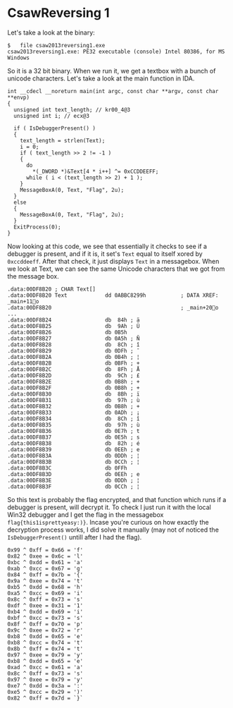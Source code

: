 # CsawReversing 1

Let's take a look at the binary:

```
$	file csaw2013reversing1.exe 
csaw2013reversing1.exe: PE32 executable (console) Intel 80386, for MS Windows
```

So it is a 32 bit binary. When we run it, we get a textbox with a bunch of unicode characters. Let's take a look at the main function in IDA.

```
int __cdecl __noreturn main(int argc, const char **argv, const char **envp)
{
  unsigned int text_length; // kr00_4@3
  unsigned int i; // ecx@3

  if ( IsDebuggerPresent() )
  {
    text_length = strlen(Text);
    i = 0;
    if ( text_length >> 2 != -1 )
    {
      do
        *(_DWORD *)&Text[4 * i++] ^= 0xCCDDEEFF;
      while ( i < (text_length >> 2) + 1 );
    }
    MessageBoxA(0, Text, "Flag", 2u);
  }
  else
  {
    MessageBoxA(0, Text, "Flag", 2u);
  }
  ExitProcess(0);
}
```

Now looking at this code, we see that essentially it checks to see if a debugger is present, and if it is, it set's `Text` equal to itself xored by `0xccddeeff`. After that check, it just displays `Text` in a messagebox. When we look at Text, we can see the same Unicode characters that we got from the message box.

```
.data:00DF8B20 ; CHAR Text[]
.data:00DF8B20 Text            dd 0ABBC8299h           ; DATA XREF: _main+11o
.data:00DF8B20                                         ; _main+20o ...
.data:00DF8B24                 db  84h ; ä
.data:00DF8B25                 db  9Ah ; Ü
.data:00DF8B26                 db 0B5h
.data:00DF8B27                 db 0A5h ; Ñ
.data:00DF8B28                 db  8Ch ; î
.data:00DF8B29                 db 0DFh ; ¯
.data:00DF8B2A                 db 0B4h ; ¦
.data:00DF8B2B                 db 0BFh ; +
.data:00DF8B2C                 db  8Fh ; Å
.data:00DF8B2D                 db  9Ch ; £
.data:00DF8B2E                 db 0B8h ; +
.data:00DF8B2F                 db 0B8h ; +
.data:00DF8B30                 db  8Bh ; ï
.data:00DF8B31                 db  97h ; ù
.data:00DF8B32                 db 0B8h ; +
.data:00DF8B33                 db 0ADh ; ¡
.data:00DF8B34                 db  8Ch ; î
.data:00DF8B35                 db  97h ; ù
.data:00DF8B36                 db 0E7h ; t
.data:00DF8B37                 db 0E5h ; s
.data:00DF8B38                 db  82h ; é
.data:00DF8B39                 db 0EEh ; e
.data:00DF8B3A                 db 0DDh ; ¦
.data:00DF8B3B                 db 0CCh ; ¦
.data:00DF8B3C                 db 0FFh
.data:00DF8B3D                 db 0EEh ; e
.data:00DF8B3E                 db 0DDh ; ¦
.data:00DF8B3F                 db 0CCh ; ¦
```

So this text is probably the flag encrypted, and that function which runs if a debugger is present, will decrypt it. To check I just run it with the local Win32 debugger and I get the flag in the messagebox `flag{this1isprettyeasy:)}`. Incase you're curious on how exactly the decryption process works, I did solve it manually (may  not of noticed the `IsDebuggerPresent()` untill after I had the flag).

```
0x99 ^ 0xff = 0x66 = 'f'
0x82 ^ 0xee = 0x6c = 'l'
0xbc ^ 0xdd = 0x61 = 'a'
0xab ^ 0xcc = 0x67 = 'g'
0x84 ^ 0xff = 0x7b = '{'
0x9a ^ 0xee = 0x74 = 't'
0xb5 ^ 0xdd = 0x68 = 'h'
0xa5 ^ 0xcc = 0x69 = 'i'
0x8c ^ 0xff = 0x73 = 's'
0xdf ^ 0xee = 0x31 = '1'
0xb4 ^ 0xdd = 0x69 = 'i'
0xbf ^ 0xcc = 0x73 = 's'
0x8f ^ 0xff = 0x70 = 'p'
0x9c ^ 0xee = 0x72 = 'r'
0xb8 ^ 0xdd = 0x65 = 'e'
0xb8 ^ 0xcc = 0x74 = 't'
0x8b ^ 0xff = 0x74 = 't'
0x97 ^ 0xee = 0x79 = 'y'
0xb8 ^ 0xdd = 0x65 = 'e'
0xad ^ 0xcc = 0x61 = 'a'
0x8c ^ 0xff = 0x73 = 's'
0x97 ^ 0xee = 0x79 = 'y'
0xe7 ^ 0xdd = 0x3a = ':'
0xe5 ^ 0xcc = 0x29 = ')'
0x82 ^ 0xff = 0x7d = `}`
```

